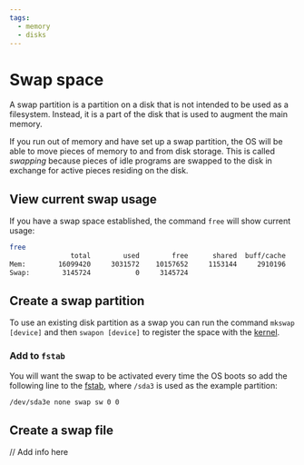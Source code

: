 ```yaml
---
tags:
  - memory
  - disks
---
```


# Swap space

A swap partition is a partition on a disk that is not intended to be used as a
filesystem. Instead, it is a part of the disk that is used to augment the main
memory.

If you run out of memory and have set up a swap partition, the OS will be able
to move pieces of memory to and from disk storage. This is called _swapping_
because pieces of idle programs are swapped to the disk in exchange for active
pieces residing on the disk.

## View current swap usage

If you have a swap space established, the command `free` will show current
usage:

```bash
free
               total        used        free      shared  buff/cache   available
Mem:        16099420     3031572    10157652     1153144     2910196    11605820
Swap:        3145724           0     3145724
```

## Create a swap partition

To use an existing disk partition as a swap you can run the command
`mkswap [device]` and then `swapon [device]` to register the space with the
[kernel](The_Kernel.md).

### Add to `fstab`

You will want the swap to be activated every time the OS boots so add the
following line to the [fstab](Filesystems.md#fstab),
where `/sda3` is used as the example partition:

```bash
/dev/sda3e none swap sw 0 0
```

## Create a swap file

// Add info here
